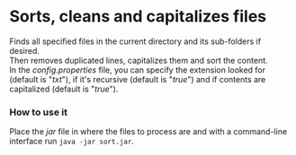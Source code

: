# Sorts, cleans and capitalizes files

Finds all specified files in the current directory and its sub-folders if desired.  
Then removes duplicated lines, capitalizes them and sort the content.  
In the *config.properties* file, you can specify the extension looked for (default is "*txt*"), if it's recursive (default is "*true*") and if contents are capitalized (default is "*true*").  

### How to use it
Place the *jar* file in where the files to process are and with a command-line interface run `java -jar sort.jar`.
